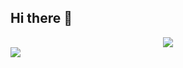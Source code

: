 ## Hi there 👋

<!-- 动态打字效果 -->
<div align="center"> <img src="https://readme-typing-svg.demolab.com?color=%2336BCF7&lines=少一份需求，多一根头发;printf(%22"%22Hello, World! \n");(&center=true&size=28&width=600&duration=3000&pause=1000"> </div>

<!--动态分割线-->
  <img src="https://cdn.jsdelivr.net/gh/demonq0q/demonq0q/assets/hr.gif">
